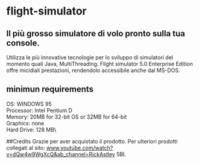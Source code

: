 # flight-simulator

## Il più grosso simulatore di volo pronto sulla tua console.
Utilizza le più innovative tecnologie per lo sviluppo di simulatori del momento quali Java, MultiThreading.
Flight simulator 5.0 Enterprise Edition offre micidiali prestazioni, rendendolo accessibile anche dal MS-DOS.

## minimun requirements
OS: WINDOWS 95\
Processor: Intel Pentium D\
Memory: 20MB for 32-bit OS or 32MB for 64-bit\
Graphics: none\
Hard Drive: 128 MB\

##Credits
Grazie per aver acquistato il prodotto.
Per ulteriori prodotti collegati al sito: www.youtube.com/watch?v=dQw4w9WgXcQ&ab_channel=RickAstley
5BI.
